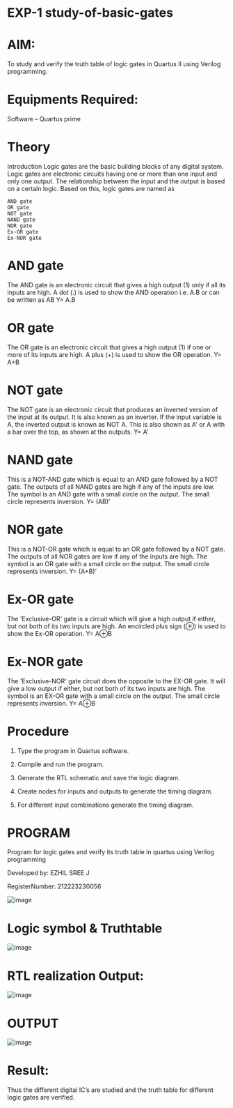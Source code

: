 # EXP-1 study-of-basic-gates

# AIM:

To study and verify the truth table of logic gates in Quartus II using Verilog programming.

# Equipments Required:

Software – Quartus prime 

# Theory  

Introduction Logic gates are the basic building blocks of any digital system. Logic gates are electronic circuits having one or more than one input and only one output. The relationship between the input and the output is based on a certain logic. Based on this, logic gates are named as

    AND gate
    OR gate
    NOT gate
    NAND gate
    NOR gate
    Ex-OR gate
    Ex-NOR gate

 # AND gate  

The AND gate is an electronic circuit that gives a high output (1) only if all its inputs are high. A dot (.) is used to show the AND operation i.e. A.B or can be written as AB
Y= A.B

#  OR gate   

The OR gate is an electronic circuit that gives a high output (1) if one or more of its inputs are high. A plus (+) is used to show the OR operation.
Y= A+B

 # NOT gate  

The NOT gate is an electronic circuit that produces an inverted version of the input at its output. It is also known as an inverter. If the input variable is A, the inverted output is known as NOT A. This is also shown as A' or A with a bar over the top, as shown at the outputs.
Y= A'

#  NAND gate  

This is a NOT-AND gate which is equal to an AND gate followed by a NOT gate. The outputs of all NAND gates are high if any of the inputs are low. The symbol is an AND gate with a small circle on the output. The small circle represents inversion.
Y= (AB)’

 # NOR gate  

This is a NOT-OR gate which is equal to an OR gate followed by a NOT gate. The outputs of all NOR gates are low if any of the inputs are high. The symbol is an OR gate with a small circle on the output. The small circle represents inversion.
Y= (A+B)’

#  Ex-OR gate  

The 'Exclusive-OR' gate is a circuit which will give a high output if either, but not both of its two inputs are high. An encircled plus sign (⊕) is used to show the Ex-OR operation.
Y= A⊕B

 # Ex-NOR gate  

The 'Exclusive-NOR' gate circuit does the opposite to the EX-OR gate. It will give a low output if either, but not both of its two inputs are high. The symbol is an EX-OR gate with a small circle on the output. The small circle represents inversion.
Y= A⊕B

#  Procedure   

1.	Type the program in Quartus software.

2.	Compile and run the program.

3.	Generate the RTL schematic and save the logic diagram.

4.	Create nodes for inputs and outputs to generate the timing diagram.

5.	For different input combinations generate the timing diagram.


 # PROGRAM  

Program for logic gates and verify its truth table in quartus using Verilog programming

 Developed by: EZHIL SREE J
 
 RegisterNumber: 212223230056

 ![image](https://github.com/user-attachments/assets/401d7efc-68fe-4ab3-932b-e13b2265774c)

 
#  Logic symbol & Truthtable  
![image](https://github.com/user-attachments/assets/9f612d64-899b-4d4f-9b75-e5ae29772e25)


 # RTL realization Output:  


 
![image](https://github.com/user-attachments/assets/2921df27-3793-47ff-9e9c-06a41c0e21e0)


#  OUTPUT  
![image](https://github.com/user-attachments/assets/234b25d6-998f-4e23-83ab-c45ded16a5fb)


 # Result:  

Thus the different digital IC’s are studied and the truth table for different logic gates are verified.
